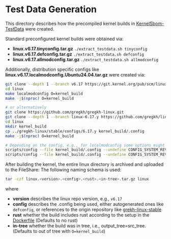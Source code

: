 <!--
SPDX-License-Identifier: GPL-2.0-only
SPDX-FileCopyrightText: 2025 TNG Technology Consulting GmbH
-->

# Test Data Generation

This directory describes how the precompiled kernel builds in [KernelSbom-TestData](https://fileshare.tngtech.com/library/98e7e6f8-bffe-4a55-a8d2-817d4f3e51e8/KernelSbom-TestData/) were created.

Standard preconfigured kernel builds were obtained via:
- **linux.v6.17.tinyconfig.tar.gz** `./extract_testdata.sh tinyconfig`
- **linux.v6.17.defconfig.tar.gz** `./extract_testdata.sh defconfig`
- **linux.v6.17.allmodconfig.tar.gz** `./extract_testdata.sh allmodconfig`

Additionally, distribution specific configs like **linux.v6.17.localmodconfig.Ubuntu24.04.tar.gz** were created via: 
```bash
git clone --depth 1 --branch v6.17 https://git.kernel.org/pub/scm/linux/kernel/git/torvalds/linux.git
cd linux
make localmodconfig O=kernel_build
make -j$(nproc) O=kernel_build

# or alternatively
git clone https://github.com/gregkh/gregkh-linux.git
git clone --depth 1 --branch linux-6.17.y https://github.com/gregkh/linux.git
cd linux
mkdir kernel_build
cp ../gregkh-linux/stable/configs/6.17.y kernel_build/.config
make -j$(nproc) O=kernel_build

# Depending on the config, e.g., for localmodconfig some options might need to be disabled to make the build work.
scripts/config --file kernel_build/.config --undefine CONFIG_SYSTEM_REVOCATION_KEYS
scripts/config --file kernel_build/.config --undefine CONFIG_SYSTEM_REVOCATION_LIST
```

After building the kernel, the entire linux directory is archived and uploaded to the FileShare:
The following naming schema is used:
```bash
tar -czf linux.<version>.<config>.<rust>.<in-tree>.tar.gz linux
```
where
- **version** describes the linux repo version, e.g., `v6.17`
- **config** describes the .config being used, either autogenerated ones like `defconfig`, or references to the origin repository like [grekh-linux-stable](https://github.com/gregkh/gregkh-linux/tree/master/stable)
- **rust** whether the build includes rust according to the setup in the [Dockerfile](./Dockerfile) (Defaults to no rust)
- **in-tree** whether the build was in tree, i.e., output_tree=src_tree. (Defaults to out of tree with `O=kernel_build`)
